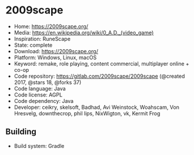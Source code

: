 # 2009scape

- Home: https://2009scape.org/
- Media: https://en.wikipedia.org/wiki/0_A.D._(video_game)
- Inspiration: RuneScape
- State: complete
- Download: https://2009scape.org/
- Platform: Windows, Linux, macOS
- Keyword: remake, role playing, content commercial, multiplayer online + co-op
- Code repository: https://gitlab.com/2009scape/2009scape (@created 2017, @stars 18, @forks 37)
- Code language: Java
- Code license: AGPL
- Code dependency: Java
- Developer: ceikry, skelsoft, Badhad, Avi Weinstock, Woahscam, Von Hresvelg, downthecrop, phil lips, NixWigton, vk, Kermit Frog

## Building

- Build system: Gradle


